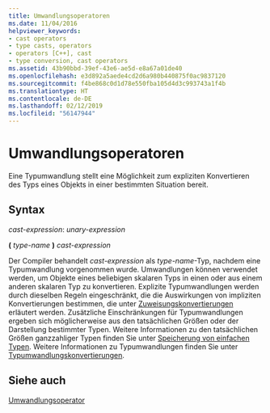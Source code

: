 ```yaml
---
title: Umwandlungsoperatoren
ms.date: 11/04/2016
helpviewer_keywords:
- cast operators
- type casts, operators
- operators [C++], cast
- type conversion, cast operators
ms.assetid: 43b90bbd-39ef-43e6-ae5d-e8a67a01de40
ms.openlocfilehash: e3d892a5aede4cd2d6a980b440875f0ac9837120
ms.sourcegitcommit: f4be868c0d1d78e550fba105d4d3c993743a1f4b
ms.translationtype: HT
ms.contentlocale: de-DE
ms.lasthandoff: 02/12/2019
ms.locfileid: "56147944"
---
```

# <a name="cast-operators"></a>Umwandlungsoperatoren

Eine Typumwandlung stellt eine Möglichkeit zum expliziten Konvertieren des Typs eines Objekts in einer bestimmten Situation bereit.

## <a name="syntax"></a>Syntax

*cast-expression*: *unary-expression*

**(**  *type-name*  **)**  *cast-expression*

Der Compiler behandelt *cast-expression* als *type-name*-Typ, nachdem eine Typumwandlung vorgenommen wurde. Umwandlungen können verwendet werden, um Objekte eines beliebigen skalaren Typs in einen oder aus einem anderen skalaren Typ zu konvertieren. Explizite Typumwandlungen werden durch dieselben Regeln eingeschränkt, die die Auswirkungen von impliziten Konvertierungen bestimmen, die unter [Zuweisungskonvertierungen](../c-language/assignment-conversions.md) erläutert werden. Zusätzliche Einschränkungen für Typumwandlungen ergeben sich möglicherweise aus den tatsächlichen Größen oder der Darstellung bestimmter Typen. Weitere Informationen zu den tatsächlichen Größen ganzzahliger Typen finden Sie unter [Speicherung von einfachen Typen](../c-language/storage-of-basic-types.md). Weitere Informationen zu Typumwandlungen finden Sie unter [Typumwandlungskonvertierungen](../c-language/type-cast-conversions.md).

## <a name="see-also"></a>Siehe auch

[Umwandlungsoperator](../cpp/cast-operator-parens.md)
